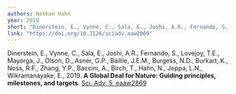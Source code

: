 ```yaml
---
authors: Nathan Hahn
year: 2019
short: "Dinerstein, E., Vynne, C., Sala, E., Joshi, A.R., Fernando, S., Lovejoy, T.E., Mayorga, J., Olson, D., Asner, G.P., Baillie, J.E.M., Burgess, N.D., Burkart, K., Noss, R.F., Zhang, Y.P., Baccini, A., Birch, T., Hahn, N., Joppa, L.N., Wikramanayake, E., 2019. A Global Deal for Nature: Guiding principles, milestones, and targets. Sci. Adv. 5, eaaw2869."
link: "https://doi.org/10.1126/sciadv.aaw2869"
---
```


Dinerstein, E., Vynne, C., Sala, E., Joshi, A.R., Fernando, S., Lovejoy, T.E., Mayorga, J., Olson, D., Asner, G.P., Baillie, J.E.M., Burgess, N.D., Burkart, K., Noss, R.F., Zhang, Y.P., Baccini, A., Birch, T., Hahn, N., Joppa, L.N., Wikramanayake, E., 2019. **A Global Deal for Nature: Guiding principles, milestones, and targets**. [Sci. Adv. 5, eaaw2869](https://doi.org/10.1126/sciadv.aaw2869)
